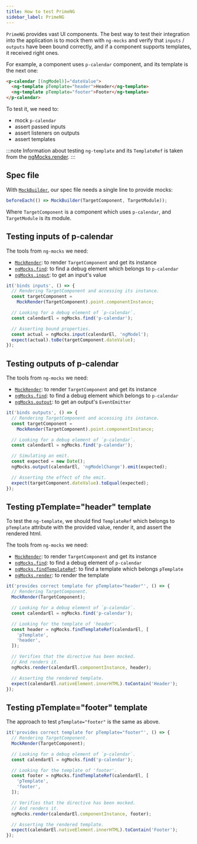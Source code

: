 ```yaml
---
title: How to test PrimeNG
sidebar_label: PrimeNG
---
```


`PrimeNG` provides vast UI components.
The best way to test their integration into the application
is to mock them with `ng-mocks` and verify that `inputs` / `outputs`
have been bound correctly, and if a component supports templates,
it received right ones.

For example, a component uses `p-calendar` component,
and its template is the next one:

```html
<p-calendar [(ngModel)]="dateValue">
  <ng-template pTemplate="header">Header</ng-template>
  <ng-template pTemplate="footer">Footer</ng-template>
</p-calendar>
```

To test it, we need to:

- mock `p-calendar`
- assert passed inputs
- assert listeners on outputs
- assert templates

:::note
Information about testing `ng-template` and its `TemplateRef` is taken from the [ngMocks.render](/api/ngMocks/render.md).
:::

## Spec file

With [`MockBuilder`](/api/MockBuilder.md), our spec file needs a single line to provide mocks:

```ts
beforeEach(() => MockBuilder(TargetComponent, TargetModule));
```

Where `TargetComponent` is a component which uses `p-calendar`,
and `TargetModule` is its module.

## Testing inputs of p-calendar

The tools from `ng-mocks` we need:

- [`MockRender`](/api/MockRender.md): to render `TargetComponent` and get its instance
- [`ngMocks.find`](/api/ngMocks/find.md): to find a debug element which belongs to `p-calendar`
- [`ngMocks.input`](/api/ngMocks/input.md): to get an input's value

```ts
it('binds inputs', () => {
  // Rendering TargetComponent and accessing its instance.
  const targetComponent =
    MockRender(TargetComponent).point.componentInstance;

  // Looking for a debug element of `p-calendar`.
  const calendarEl = ngMocks.find('p-calendar');

  // Asserting bound properties.
  const actual = ngMocks.input(calendarEl, 'ngModel');
  expect(actual).toBe(targetComponent.dateValue);
});
```

## Testing outputs of p-calendar

The tools from `ng-mocks` we need:

- [`MockRender`](/api/MockRender.md): to render `TargetComponent` and get its instance
- [`ngMocks.find`](/api/ngMocks/find.md): to find a debug element which belongs to `p-calendar`
- [`ngMocks.output`](/api/ngMocks/output.md): to get an output's `EventEmitter`

```ts
it('binds outputs', () => {
  // Rendering TargetComponent and accessing its instance.
  const targetComponent =
    MockRender(TargetComponent).point.componentInstance;

  // Looking for a debug element of `p-calendar`.
  const calendarEl = ngMocks.find('p-calendar');

  // Simulating an emit.
  const expected = new Date();
  ngMocks.output(calendarEl, 'ngModelChange').emit(expected);

  // Asserting the effect of the emit.
  expect(targetComponent.dateValue).toEqual(expected);
});
```

## Testing pTemplate="header" template

To test the `ng-template`,
we should find `TemplateRef` which belongs to `pTemplate` attribute with the provided value,
render it, and assert the rendered html.

The tools from `ng-mocks` we need:

- [`MockRender`](/api/MockRender.md): to render `TargetComponent` and get its instance
- [`ngMocks.find`](/api/ngMocks/find.md): to find a debug element of `p-calendar`
- [`ngMocks.findTemplateRef`](/api/ngMocks/findTemplateRef.md): to find a template which belongs `pTemplate`
- [`ngMocks.render`](/api/ngMocks/render.md): to render the template

```ts
it('provides correct template for pTemplate="header"', () => {
  // Rendering TargetComponent.
  MockRender(TargetComponent);

  // Looking for a debug element of `p-calendar`.
  const calendarEl = ngMocks.find('p-calendar');

  // Looking for the template of 'header'.
  const header = ngMocks.findTemplateRef(calendarEl, [
    'pTemplate',
    'header',
  ]);

  // Verifies that the directive has been mocked.
  // And renders it.
  ngMocks.render(calendarEl.componentInstance, header);

  // Asserting the rendered template.
  expect(calendarEl.nativeElement.innerHTML).toContain('Header');
});
```

## Testing pTemplate="footer" template

The approach to test `pTemplate="footer"` is the same as above.

```ts
it('provides correct template for pTemplate="footer"', () => {
  // Rendering TargetComponent.
  MockRender(TargetComponent);

  // Looking for a debug element of `p-calendar`.
  const calendarEl = ngMocks.find('p-calendar');

  // Looking for the template of 'footer'.
  const footer = ngMocks.findTemplateRef(calendarEl, [
    'pTemplate',
    'footer',
  ]);

  // Verifies that the directive has been mocked.
  // And renders it.
  ngMocks.render(calendarEl.componentInstance, footer);

  // Asserting the rendered template.
  expect(calendarEl.nativeElement.innerHTML).toContain('Footer');
});
```

